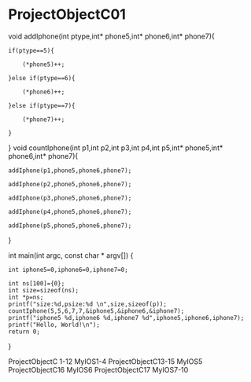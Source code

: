 # ProjectObjectC01
void addIphone(int ptype,int* phone5,int* phone6,int* phone7){

    if(ptype==5){
    
        (*phone5)++;
        
    }else if(ptype==6){
    
        (*phone6)++;
        
    }else if(ptype==7){
    
        (*phone7)++;
        
    }
}
void countIphone(int p1,int p2,int p3,int p4,int p5,int* phone5,int* phone6,int* phone7){

    addIphone(p1,phone5,phone6,phone7);
    
    addIphone(p2,phone5,phone6,phone7);
    
    addIphone(p3,phone5,phone6,phone7);
    
    addIphone(p4,phone5,phone6,phone7);
    
    addIphone(p5,phone5,phone6,phone7);
    
}

int main(int argc, const char * argv[]) {
    
    int iphone5=0,iphone6=0,iphone7=0;
    
    int ns[100]={0};
    int size=sizeof(ns);
    int *p=ns;
    printf("size:%d,psize:%d \n",size,sizeof(p));
    countIphone(5,5,6,7,7,&iphone5,&iphone6,&iphone7);
    printf("iphone5 %d,iphone6 %d,iphone7 %d",iphone5,iphone6,iphone7);
    printf("Hello, World!\n");
    return 0;
    
}



ProjectObjectC 1-12
MyIOS1-4
ProjectObjectC13-15
MyIOS5
ProjectObjectC16
MyIOS6
ProjectObjectC17
MyIOS7-10
